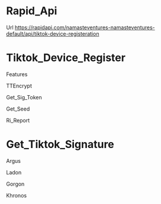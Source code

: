 # Rapid_Api

Url https://rapidapi.com/namasteventures-namasteventures-default/api/tiktok-device-registeration


# Tiktok_Device_Register

Features

TTEncrypt

Get_Sig_Token

Get_Seed

Ri_Report

# Get_Tiktok_Signature

Argus

Ladon

Gorgon

Khronos


